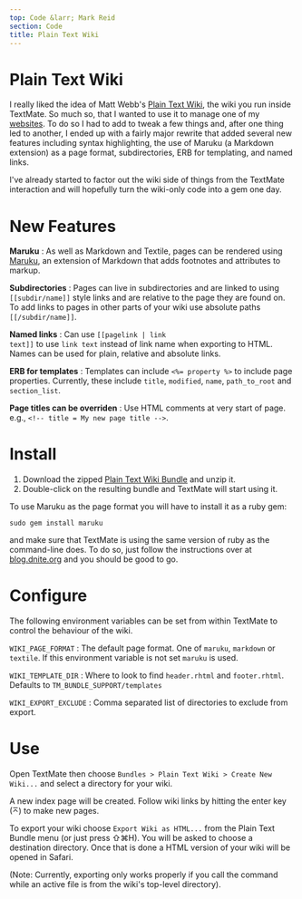 ```yaml
---
top: Code &larr; Mark Reid
section: Code
title: Plain Text Wiki
---
```

Plain Text Wiki 
===============
I really liked the idea of Matt Webb's [Plain Text Wiki][1], the wiki you run 
inside TextMate. So much so, that I wanted to use it to manage one of my
[websites](http://rsise.anu.edu.au/~mreid/). To do so I had to add to tweak a
few things and, after one thing led to another, I ended up with a fairly major
rewrite that added several new features including syntax highlighting, 
the use of Maruku (a Markdown extension) as a page format, subdirectories, 
ERB for templating, and named links.

I've already started to factor out the wiki side of things from the TextMate
interaction and will hopefully turn the wiki-only code into a gem one day. 

[1]: http://interconnected.org/home/2007/05/20/plain_text_wiki

New Features
============

**Maruku**
:	As well as Markdown and Textile, pages can be rendered using [Maruku][], 
	an extension of Markdown that adds footnotes and attributes to markup.

**Subdirectories**
:	Pages can live in subdirectories and are linked to using 
	<code>&#91;&#91;subdir/name&#93;&#93;</code> style links and are
	relative to the page they are found on. To add links to pages in other
	parts of your wiki use absolute paths 
	<code>&#91;&#91;/subdir/name&#93;&#93;</code>.

**Named links**
:	Can use <code>&#91;&#91;pagelink | link text&#93;&#93;</code> to 
	use `link text` instead of link name when exporting to HTML. Names
	can be used for plain, relative and absolute links.

**ERB for templates**
:	Templates can include `<%= property %>` to include page properties.
	Currently, these include `title`, `modified`, `name`, `path_to_root`
	and `section_list`.

**Page titles can be overriden**
:	Use HTML comments at very start of page. 
	e.g., `<!-- title = My new page title -->`.

[maruku]: http://maruku.rubyforge.org


Install
=======

1. Download the zipped [Plain Text Wiki Bundle][bundle] and unzip it.
2. Double-click on the resulting bundle and TextMate will start using it.

To use Maruku as the page format you will have to install it as a ruby gem:
    
    sudo gem install maruku

and make sure that TextMate is using the same version of ruby as the 
command-line does. To do so, just follow the instructions over at 
[blog.dnite.org][environment] and you should be good to go.

[bundle]: /files/code/Plain%20Text%20Wiki.tmbundle.zip
[environment]: http://blog.dnite.org/2007/8/28/textmate-and-your-environment-variables

Configure
=========

The following environment variables can be set from within TextMate
to control the behaviour of the wiki.

`WIKI_PAGE_FORMAT`
:	The default page format. One of `maruku`, `markdown` or `textile`.
	If this environment variable is not set `maruku` is used.

`WIKI_TEMPLATE_DIR`
:	Where to look to find `header.rhtml` and `footer.rhtml`. Defaults to 
	`TM_BUNDLE_SUPPORT/templates`

`WIKI_EXPORT_EXCLUDE`
:	Comma separated list of directories to exclude from export.

Use
===
Open TextMate then choose `Bundles > Plain Text Wiki > Create New Wiki...` and
select a directory for your wiki. 

A new index page will be created. Follow wiki links by hitting the enter key 
(&#x2305;) to make new pages.

To export your wiki choose `Export Wiki as HTML...` from the Plain Text Bundle
menu (or just press &#x21E7;&#x2318;H). You will be asked to choose a destination
directory. Once that is done a HTML version of your wiki will be opened in 
Safari. 

(Note: Currently, exporting only works properly if you call the command while an 
active file is from the wiki's top-level directory).